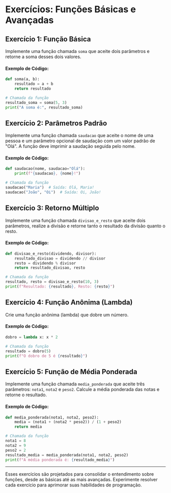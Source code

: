 # Exercícios: Funções Básicas e Avançadas

## Exercício 1: Função Básica

Implemente uma função chamada `soma` que aceite dois parâmetros e retorne a soma desses dois valores.

#### Exemplo de Código:

```python
def soma(a, b):
    resultado = a + b
    return resultado

# Chamada da função
resultado_soma = soma(5, 3)
print("A soma é:", resultado_soma)
```

## Exercício 2: Parâmetros Padrão

Implemente uma função chamada `saudacao` que aceite o nome de uma pessoa e um parâmetro opcional de saudação com um valor padrão de "Olá". A função deve imprimir a saudação seguida pelo nome.

#### Exemplo de Código:

```python
def saudacao(nome, saudacao="Olá"):
    print(f"{saudacao}, {nome}!")

# Chamada da função
saudacao("Maria")  # Saída: Olá, Maria!
saudacao("João", "Oi")  # Saída: Oi, João!
```

## Exercício 3: Retorno Múltiplo

Implemente uma função chamada `divisao_e_resto` que aceite dois parâmetros, realize a divisão e retorne tanto o resultado da divisão quanto o resto.

#### Exemplo de Código:

```python
def divisao_e_resto(dividendo, divisor):
    resultado_divisao = dividendo // divisor
    resto = dividendo % divisor
    return resultado_divisao, resto

# Chamada da função
resultado, resto = divisao_e_resto(10, 3)
print(f"Resultado: {resultado}, Resto: {resto}")
```

## Exercício 4: Função Anônima (Lambda)

Crie uma função anônima (lambda) que dobre um número.

#### Exemplo de Código:

```python
dobro = lambda x: x * 2

# Chamada da função
resultado = dobro(5)
print(f"O dobro de 5 é {resultado}")
```

## Exercício 5: Função de Média Ponderada

Implemente uma função chamada `media_ponderada` que aceite três parâmetros: `nota1`, `nota2` e `peso2`. Calcule a média ponderada das notas e retorne o resultado.

#### Exemplo de Código:

```python
def media_ponderada(nota1, nota2, peso2):
    media = (nota1 + (nota2 * peso2)) / (1 + peso2)
    return media

# Chamada da função
nota1 = 8
nota2 = 9
peso2 = 2
resultado_media = media_ponderada(nota1, nota2, peso2)
print(f"A média ponderada é: {resultado_media}")
```

---

Esses exercícios são projetados para consolidar o entendimento sobre funções, desde as básicas até as mais avançadas. Experimente resolver cada exercício para aprimorar suas habilidades de programação.

```
